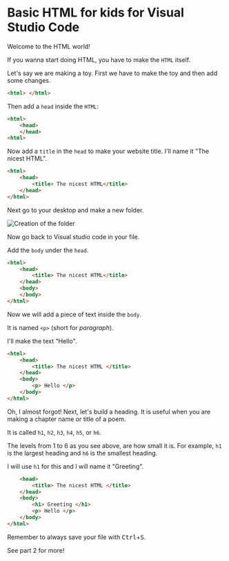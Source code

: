 # Basic HTML for kids for Visual Studio Code #

Welcome to the HTML world!

If you wanna start doing HTML, you have to make the `HTML` itself.

 Let's say we are making a toy. First we have to make the toy and then add some changes.

```html
<html> </html>
```

Then add a `head` inside the `HTML`:
```html
<html>
    <head>
    </head>
<html>
```

Now add a `title` in the `head` to make your website title. I'll name it "The nicest HTML".

```html
<html>
    <head>
        <title> The nicest HTML</title>
    </head>
</html>
```
Next go to your desktop and make a new folder.

![Creation of the folder](./images/folder_creation_on_desktop.gif)

Now go back to Visual studio code in your file.

Add the `body` under the `head`.

```html
<html>
    <head>
        <title> The nicest HTML</title>
    </head>
    <body>
    </body>
</html>
```

Now we will add a piece of text inside the `body`.

It is named `<p>` (short for *paragraph*).

I'll make the text "Hello".

```html
<html>
    <head>
        <title> The nicest HTML </title>
    </head>
    <body>
        <p> Hello </p>
    </body>
</html>
```

Oh, I almost forgot! Next, let's build a heading.
It is useful when you are making a chapter name or title of a poem.

It is called `h1`, `h2`, `h3`, `h4`, `h5`, or `h6`.

The levels from 1 to 6 as you see above, are how small it is. For example, `h1` is the largest heading and `h6` is the smallest heading.

I will use `h1` for this and I will name it "Greeting".

```html
    <head>
        <title> The nicest HTML </title>
    </head>
    <body>
        <h1> Greeting </h1>
        <p> Hello </p>
    </body>
</html>
```

Remember to always save your file with <kbd>Ctrl</kbd>+<kbd>S</kbd>.

See part 2 for more!
